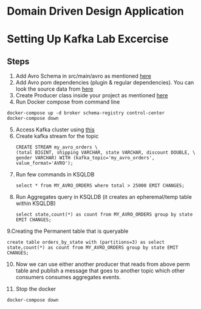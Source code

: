 # Domain Driven Design Application

# Setting Up Kafka Lab Excercise

## Steps
1. Add Avro Schema in src/main/avro as mentioned [here](https://github.com/dhinojosa/kafka-client/blob/answers/src/main/avro/Order.avsc)
2. Add Avro pom dependencies (plugin & regular dependencies). You can look the source data from [here](https://github.com/dhinojosa/kafka-client/blob/answers/pom.xml)
3. Create Producer class inside your project as mentioned [here](https://github.com/dhinojosa/kafka-client/blob/answers/src/main/java/com/xyzcorp/MyAvroProducer.java)
4. Run Docker compose from command line
```aidl
docker-compose up -d broker schema-registry control-center
docker-compose down
```
5. Access Kafka cluster using [this](http://localhost:9021)
6. Create kafka stream for the topic
    ```
    CREATE STREAM my_avro_orders \
    (total BIGINT, shipping VARCHAR, state VARCHAR, discount DOUBLE, \
    gender VARCHAR) WITH (kafka_topic='my_avro_orders', value_format='AVRO');
    ```
7. Run few commands in KSQLDB
   ```
   select * from MY_AVRO_ORDERS where total > 25000 EMIT CHANGES;
   ```
8. Run Aggregates query in KSQLDB (it creates an epheremal/temp table within KSQLDB)
   ```Aggregates based of State
   select state,count(*) as count from MY_AVRO_ORDERS group by state EMIT CHANGES;
   ```
9.Creating the Permanent table that is queryable
   ```
   create table orders_by_state with (partitions=3) as select state,count(*) as count from MY_AVRO_ORDERS group by state EMIT CHANGES;
   ```
10. Now we can use either another producer that reads from above perm table and publish a message that goes to another topic which other consumers consumes aggregates events.

11. Stop the docker
   ```
   docker-compose down
   ```